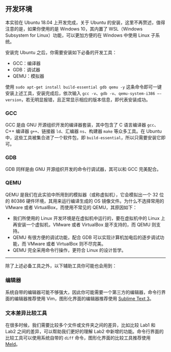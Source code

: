 ## 开发环境

本实验在 Ubuntu 18.04 上开发完成，关于 Ubuntu 的安装，这里不再赘述，值得注意的是，如果你使用的是 Windows 10，其内置了 WSL（Windows Subsystem for Linux）功能，可以更加方便的在 Windows 中使用 Linux 子系统。

安装完 Ubuntu 之后，你需要安装如下必备的开发工具：

- GCC：编译器
- GDB：调试器
- QEMU：模拟器

使用 `sudo apt-get install build-essential gdb qemu -y` 这条命令即可一键安装上述工具，安装完成后，依次输入 `gcc -v`、`gdb -v`、`qemu-system-i386 –-version`，若无明显报错，且正常显示相应的版本信息，即代表安装成功。

### GCC

GCC 是由 GNU 开源组织开发的编译器套装，其中包含了 C 语言编译器 `gcc`、C++ 编译器 `g++`、链接器 `ld`、汇编器 `ns`、构建器 `make` 等众多工具。在 Ubuntu 中，这些工具被集合进了一个软件包，即 `build-essential`，所以只需要安装它即可。

### GDB

GDB 同样是由 GNU 开源组织开发的命令行调试器，其可以和 GCC 完美配合。

### QEMU

QEMU 是我们在此实验中所用到的模拟器（或称虚拟机），它会模拟出一个 32 位的 80386 硬件环境，其用来运行编译生成的 OS 镜像文件。为什么不选择常用的 VMware 或者 VirtualBox，而使用不常见的 QEMU，其原因如下：

- 我们所使用的 Linux 开发环境是在虚拟机中运行的，要在虚拟机中的 Linux 上再安装一个虚拟机，VMware 或者 VirtualBox 是不支持的，而 QEMU 则支持。
- QEMU 有很方便的调试功能，配合 GDB 可以实现计算机加电后的逐步调试功能，而 VMware 或者 VirtualBox 则不尽完美。
- QEMU 完全采用命令行操作，更符合 Linux 的设计哲学。

---

除了上述必备工具之外，以下辅助工具你可能也会用到：

### 编辑器

系统自带的编辑器可能不够强大，因此你可能需要一个第三方的编辑器，命令行界面的编辑器推荐使用 Vim，图形化界面的编辑器推荐使用 [Sublime Text 3](https://www.sublimetext.com/)。

### 文本差异比较工具

在很多时候，我们需要比较多个文件或文件夹之间的差异，比如比较 Lab1 和 Lab2 之间的差异，可以帮助我们更好的理解 Lab2 中新增的功能。命令行界面的比较工具可以使用系统自带的 `diff` 命令，图形化界面的比较工具推荐使用 [Meld](https://meldmerge.org/)。
